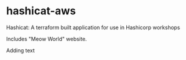 # hashicat-aws
Hashicat: A terraform built application for use in Hashicorp workshops

Includes "Meow World" website.

Adding text